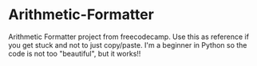 # Arithmetic-Formatter
Arithmetic Formatter project from freecodecamp. Use this as reference if you get stuck and not to just copy/paste. I'm a beginner in Python so the code is not too "beautiful", but it works!! 
